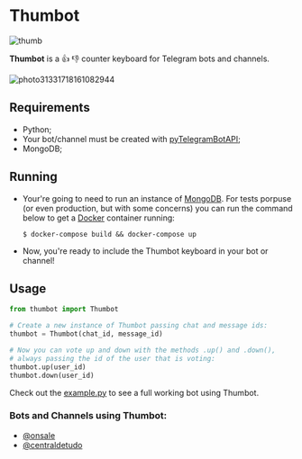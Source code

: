 # Thumbot
![thumb](http://i.giphy.com/I83tvEbSgRy8M.gif)

**Thumbot** is a 👍 👎 counter keyboard for Telegram bots and channels.

![photo31331718161082944](https://cloud.githubusercontent.com/assets/431892/21070814/1a44c100-be75-11e6-9995-06a82bce7e41.jpg)


## Requirements
- Python;
- Your bot/channel must be created with [pyTelegramBotAPI](https://github.com/eternnoir/pyTelegramBotAPI);
- MongoDB;


## Running

- Your're going to need to run an instance of [MongoDB](https://mongodb.com). For tests porpuse (or even production, but with some concerns) you can run the command below to get  a [Docker](https://docker.com/) container running:

  `$ docker-compose build && docker-compose up`

- Now, you're ready to include the Thumbot keyboard in your bot or channel!


## Usage
```py
from thumbot import Thumbot

# Create a new instance of Thumbot passing chat and message ids:
thumbot = Thumbot(chat_id, message_id)

# Now you can vote up and down with the methods .up() and .down(),
# always passing the id of the user that is voting:
thumbot.up(user_id)
thumbot.down(user_id)
```

Check out the [example.py](https://github.com/rougeth/thumbot/blob/master/example.py) to see a full working bot using Thumbot.


### Bots and Channels using Thumbot:
- [@onsale](https://telegram.me/onsale)
- [@centraldetudo](https://telegram.me/centraldetudo)
